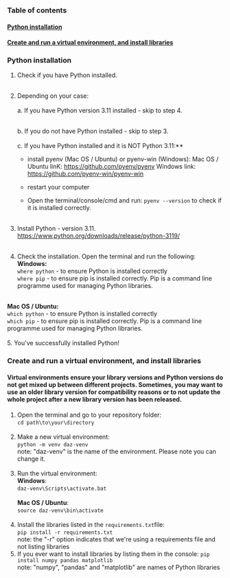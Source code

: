 ### Table of contents
#### [Python installation](#python-installation)
#### [Create and run a virtual environment, and install libraries](#create-venv)


### Python installation <a name="python-installation"></a>
1. Check if you have Python installed.<br><br>

2. Depending on your case: <br><br>
    a. If you have Python version 3.11 installed - skip to step 4.<br><br>

    b. If you do not have Python installed - skip to step 3.<br><br>
c. If you have Python installed and it is NOT Python 3.11:** 
   - install pyenv (Mac OS / Ubuntu) or pyenv-win (Windows):
   Mac OS / Ubuntu linK:
   https://github.com/pyenv/pyenv
   Windows link:
   https://github.com/pyenv-win/pyenv-win

   - restart your computer
   - Open the terminal/console/cmd and run:
   ``pyenv --version`` to check if it is installed correctly.<br><br>

3. Install Python - version 3.11.
https://www.python.org/downloads/release/python-3119/ <br><br>

4. Check the installation. Open the terminal and run the following:<br>
**Windows:**<br>
   ``where python`` - to ensure Python is installed correctly <br>
   ``where pip`` - to ensure pip is installed correctly. Pip is a command line programme used for managing Python libraries. <br><br>

**Mac OS / Ubuntu:**<br>
   ``which python`` - to ensure Python is installed correctly <br>
   ``which pip`` - to ensure pip is installed correctly. Pip is a command line programme used for managing Python libraries. <br><br>
5. You've successfully installed Python!

### Create and run a virtual environment, and install libraries <a name="create-venv"></a>
#### Virtual environments ensure your library versions and Python versions do not get mixed up between different projects. Sometimes, you may want to use an older library version for compatibility reasons or to not update the whole project after a new library version has been released.

1. Open the terminal and go to your repository folder:<br>
``cd path\to\your\directory``<br><br>
2. Make a new virtual environment:<br>
``python -m venv daz-venv`` <br>
note: "daz-venv" is the name of the environment. Please note you can change it.<br><br>
4. Run the virtual environment:<br>
**Windows**:<br>
``daz-venv\Scripts\activate.bat``<br><br>
**Mac OS / Ubuntu**: <br>
``source daz-venv\bin\activate``<br><br>
5. Install the libraries listed in the ``requirements.txt``file:<br>
``pip install -r requirements.txt``<br>
note: the "-r" option indicates that we're using a requirements file and not listing libraries
6. If you ever want to install libraries by listing them in the console:
``pip install numpy pandas matplotlib``<br>
note: "numpy", "pandas" and "matplotlib" are names of Python libraries


